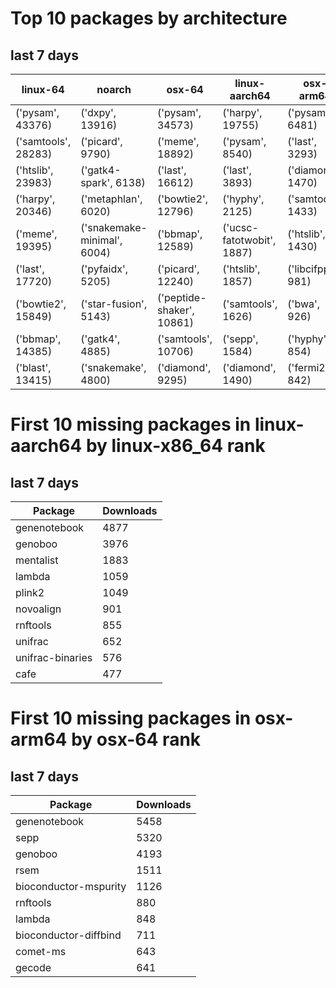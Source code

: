 # Top 10 packages by architecture
## last 7 days
|linux-64 | noarch | osx-64 | linux-aarch64 | osx-arm64 | 
|-|-|-|-|-|
|('pysam', 43376) |('dxpy', 13916) |('pysam', 34573) |('harpy', 19755) |('pysam', 6481) |
|('samtools', 28283) |('picard', 9790) |('meme', 18892) |('pysam', 8540) |('last', 3293) |
|('htslib', 23983) |('gatk4-spark', 6138) |('last', 16612) |('last', 3893) |('diamond', 1470) |
|('harpy', 20346) |('metaphlan', 6020) |('bowtie2', 12796) |('hyphy', 2125) |('samtools', 1433) |
|('meme', 19395) |('snakemake-minimal', 6004) |('bbmap', 12589) |('ucsc-fatotwobit', 1887) |('htslib', 1430) |
|('last', 17720) |('pyfaidx', 5205) |('picard', 12240) |('htslib', 1857) |('libcifpp', 981) |
|('bowtie2', 15849) |('star-fusion', 5143) |('peptide-shaker', 10861) |('samtools', 1626) |('bwa', 926) |
|('bbmap', 14385) |('gatk4', 4885) |('samtools', 10706) |('sepp', 1584) |('hyphy', 854) |
|('blast', 13415) |('snakemake', 4800) |('diamond', 9295) |('diamond', 1490) |('fermi2', 842) |
# First 10 missing packages in linux-aarch64 by linux-x86_64 rank
## last 7 days

| Package | Downloads |
| - | - |
| genenotebook | 4877 | 
| genoboo | 3976 | 
| mentalist | 1883 | 
| lambda | 1059 | 
| plink2 | 1049 | 
| novoalign | 901 | 
| rnftools | 855 | 
| unifrac | 652 | 
| unifrac-binaries | 576 | 
| cafe | 477 | 
# First 10 missing packages in osx-arm64 by osx-64 rank
## last 7 days

| Package | Downloads |
| - | - |
| genenotebook | 5458 | 
| sepp | 5320 | 
| genoboo | 4193 | 
| rsem | 1511 | 
| bioconductor-mspurity | 1126 | 
| rnftools | 880 | 
| lambda | 848 | 
| bioconductor-diffbind | 711 | 
| comet-ms | 643 | 
| gecode | 641 | 
